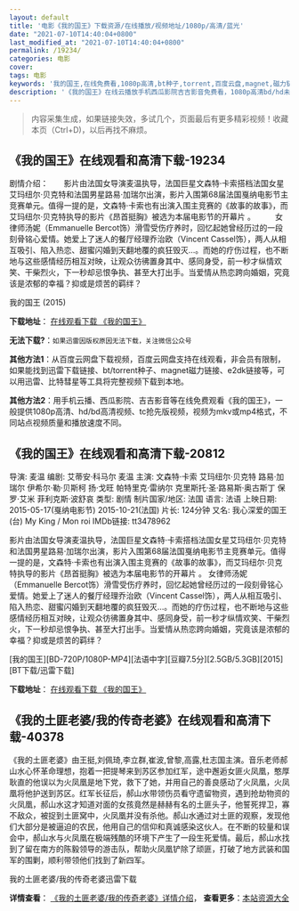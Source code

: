 ```yaml
---
layout: default
title: '电影《我的国王》下载资源/在线播放/视频地址/1080p/高清/蓝光'
date: "2021-07-10T14:40:04+0800"
last_modified_at: "2021-07-10T14:40:04+0800"
permalink: /19234/
categories: 电影
cover:
tags: 电影
keywords: '我的国王,在线免费看,1080p高清,bt种子,torrent,百度云盘,magnet,磁力链,迅雷下载资源'
description: '《我的国王》在线云播放手机西瓜影院吉吉影音免费看，1080p高清bd/hd未删减完整版和tc抢先枪版，mkv/mp4格式，附带bt/torrent种子、magnet/磁力链、百度云盘、网盘资源迅雷下载链接'
---
```


>内容采集生成，如果链接失效，多试几个，页面最后有更多精彩视频！收藏本页（Ctrl+D)，以后再找不麻烦。


## 《我的国王》在线观看和高清下载-19234

剧情介绍：　　影片由法国女导演麦温执导，法国巨星文森特·卡索搭档法国女星艾玛纽尔·贝克特和法国男星路易·加瑞尔出演，影片入围第68届法国戛纳电影节主竞赛单元。值得一提的是，文森特·卡索也有出演入围主竞赛的《故事的故事》，而艾玛纽尔·贝克特执导的影片《昂首挺胸》被选为本届电影节的开幕片 。  　　女律师汤妮（Emmanuelle Bercot饰）滑雪受伤疗养时，回忆起她曾经历过的一段刻骨铭心爱情。她爱上了迷人的餐厅经理乔治欧（Vincent Cassel饰），两人从相互吸引、陷入热恋、甜蜜闪婚到天翻地覆的疯狂毁灭…。而她的疗伤过程，也不断地与这些感情经历相互对映，让观众彷彿置身其中、感同身受，前一秒才纵情欢笑、干柴烈火，下一秒却忌恨争执、甚至大打出手。当爱情从热恋跨向婚姻，究竟该是浓郁的幸福？抑或是烦苦的羁绊？


我的国王 (2015)

**下载地址**： [在线观看下载 《我的国王》](https://www.btbtdy.me/btdy/dy2465.html) 


**无法下载?**：`如果迅雷因版权原因无法下载，关注微信公众号 `

**其他方法1**：从百度云网盘下载视频，百度云网盘支持在线观看，非会员有限制，如果能找到迅雷下载链接、bt/torrent种子、magnet磁力链接、e2dk链接等，可以用迅雷、比特彗星等工具将完整视频下载到本地。

**其他方法2**：用手机云播、西瓜影院、吉吉影音等在线免费观看《我的国王》，一般提供1080p高清、hd/bd高清视频、tc抢先版视频，视频为mkv或mp4格式，不同站点视频质量和播放速度不同。


## 《我的国王》在线观看和高清下载-20812

导演: 麦温 编剧: 艾蒂安·科马尔 麦温 主演: 文森特·卡索 艾玛纽尔·贝克特 路易·加瑞尔 伊希尔·勒·贝斯柯 扬·戈旺 帕特里克·雷纳尔 克里斯托·圣·路易斯·奥古斯丁 保罗·艾米 菲利克斯·波舒哀 类型: 剧情 制片国家/地区: 法国 语言: 法语 上映日期: 2015-05-17(戛纳电影节) 2015-10-21(法国) 片长: 124分钟 又名: 我心深爱的国王(台) My King / Mon roi IMDb链接: tt3478962

影片由法国女导演麦温执导，法国巨星文森特·卡索搭档法国女星艾玛纽尔·贝克特和法国男星路易·加瑞尔出演，影片入围第68届法国戛纳电影节主竞赛单元。值得一提的是，文森特·卡索也有出演入围主竞赛的《故事的故事》，而艾玛纽尔·贝克特执导的影片《昂首挺胸》被选为本届电影节的开幕片 。 女律师汤妮（Emmanuelle Bercot饰）滑雪受伤疗养时，回忆起她曾经历过的一段刻骨铭心爱情。她爱上了迷人的餐厅经理乔治欧（Vincent Cassel饰），两人从相互吸引、陷入热恋、甜蜜闪婚到天翻地覆的疯狂毁灭…。而她的疗伤过程，也不断地与这些感情经历相互对映，让观众彷彿置身其中、感同身受，前一秒才纵情欢笑、干柴烈火，下一秒却忌恨争执、甚至大打出手。当爱情从热恋跨向婚姻，究竟该是浓郁的幸福？抑或是烦苦的羁绊？


[我的国王][BD-720P/1080P-MP4][法语中字][豆瓣7.5分][2.5GB/5.3GB][2015][BT下载/迅雷下载]

**下载地址**： [在线观看下载 《我的国王》](https://www.btdx8.com/torrent/my_king_2015.html) 


## 《我的土匪老婆/我的传奇老婆》在线观看和高清下载-40378

《我的土匪老婆》由王挺,刘佩琦,李立群,崔波,曾黎,高露,杜志国主演。音乐老师郝山水心怀革命理想，抱着一把提琴来到苏区参加红军，途中邂逅女匪火凤凰，憨厚耿直的他误以为火凤凰是地下党，救下了她，并用自己的善良感动了火凤凰，火凤凰将他护送到苏区。红军长征后，郝山水带领伤员看守遗留物资，遇到抢劫物资的火凤凰，郝山水这才知道对面的女孩竟然是赫赫有名的土匪头子，他誓死捍卫，寡不敌众，被捉到土匪窝中，火凤凰并没有杀他。郝山水通过对土匪的观察，发现他们大部分是被逼迫的农民，他用自己的信仰和真诚感染这伙人。在不断的较量和误会中，郝山水与火凤凰在极端残酷的环境下产生了一段生死爱情。最后，郝山水找到了留在南方的陈毅领导的游击队，帮助火凤凰铲除了顽匪，打破了地方武装和国军的围剿，顺利带领他们找到了新四军。


我的土匪老婆/我的传奇老婆迅雷下载

**详情查看**： [《我的土匪老婆/我的传奇老婆》详情介绍](/movie/40378/)， **查看更多**：[本站资源大全](/movie/t/all/)

